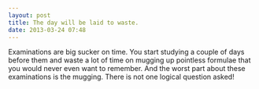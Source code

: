 ```yaml
---
layout: post
title: The day will be laid to waste.
date: 2013-03-24 07:48
---
```

Examinations are big sucker on time. You start studying a couple of days before them and waste a lot of time on mugging up pointless formulae that you would never even want to remember. And the worst part about these examinations is the mugging. There is not one logical question asked!
